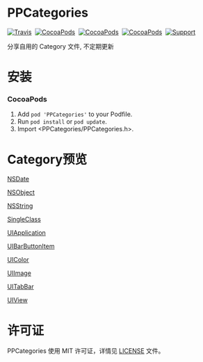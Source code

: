 PPCategories
==============
[![Travis](https://img.shields.io/travis/rust-lang/rust.svg)](https://github.com/SimleCp/PPCategories)&nbsp;
[![CocoaPods](https://img.shields.io/cocoapods/v/PPCategories.svg)](https://github.com/SimleCp/PPCategories)&nbsp;
[![CocoaPods](https://img.shields.io/cocoapods/p/PPCategories.svg)](https://github.com/SimleCp/PPCategories)&nbsp;
[![CocoaPods](https://img.shields.io/cocoapods/l/PPCategories.svg)](https://github.com/SimleCp/PPCategories)&nbsp;
[![Support](https://img.shields.io/badge/support-iOS7%2B-green.svg?style=flat)](https://www.apple.com/nl/ios/)

分享自用的 Category 文件, 不定期更新

安装
==============

### CocoaPods

1. Add `pod 'PPCategories'` to your Podfile.
2. Run `pod install` or `pod update`.
3. Import \<PPCategories/PPCategories.h\>.

Category预览
==============

[NSDate](https://github.com/SimleCp/PPCategories/blob/master/PPCategories/NSDate/NSDate%2BPPExtension.h)

[NSObject](https://github.com/SimleCp/PPCategories/blob/master/PPCategories/NSObject/NSObject%2BPPExtension.h)

[NSString](https://github.com/SimleCp/PPCategories/blob/master/PPCategories/NSString/NSString%2BPPExtension.h)

[SingleClass](https://github.com/SimleCp/PPCategories/blob/master/PPCategories/SingleClass/Single.h)

[UIApplication](https://github.com/SimleCp/PPCategories/blob/master/PPCategories/UIApplication/UIApplication%2BPPExtension.h)

[UIBarButtonItem](https://github.com/SimleCp/PPCategories/blob/master/PPCategories/UIBarButtonItem/UIBarButtonItem%2BPPExtension.h)

[UIColor](https://github.com/SimleCp/PPCategories/blob/master/PPCategories/UIColor/UIColor%2BPPExtension.h)

[UIImage](https://github.com/SimleCp/PPCategories/blob/master/PPCategories/UIImage/UIImage%2BPPExtension.h)

[UITabBar](https://github.com/SimleCp/PPCategories/blob/master/PPCategories/UITabBar/UITabBar%2BPPBadge.h)

[UIView](https://github.com/SimleCp/PPCategories/blob/master/PPCategories/UIView/UIView%2BPPExtension.h)

许可证
==============
PPCategories 使用 MIT 许可证，详情见 [LICENSE](https://github.com/SimleCp/PPCategories/blob/master/LICENSE) 文件。
